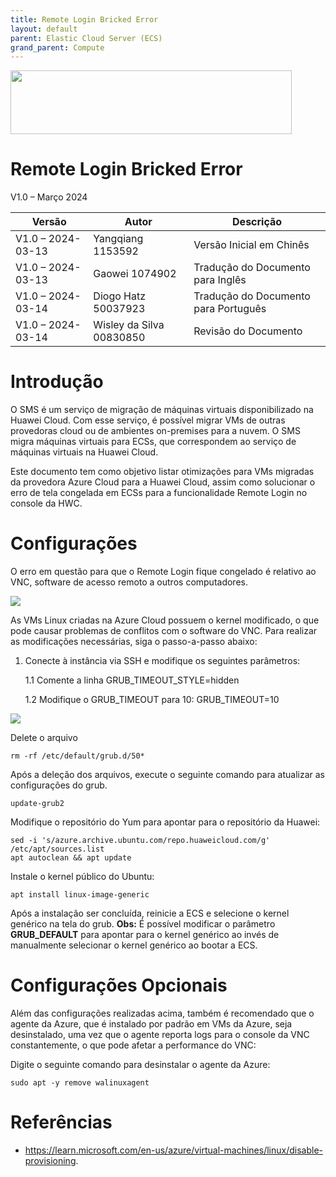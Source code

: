 ```yaml
---
title: Remote Login Bricked Error
layout: default
parent: Elastic Cloud Server (ECS)
grand_parent: Compute
---
```

<img width="450px" height="102px" src="https://console-static.huaweicloud.com/static/authui/20210202115135/public/custom/images/logo-en.svg">

# Remote Login Bricked Error

V1.0 – Março 2024

| **Versão**        | **Autor**                | **Descrição**                        |
| ----------------- | ------------------------ | ------------------------------------ |
| V1.0 – 2024-03-13 | Yangqiang 1153592        | Versão Inicial em Chinês             |
| V1.0 – 2024-03-13 | Gaowei 1074902           | Tradução do Documento para Inglês    |
| V1.0 – 2024-03-14 | Diogo Hatz 50037923      | Tradução do Documento para Português |
| V1.0 – 2024-03-14 | Wisley da Silva 00830850 | Revisão do Documento                 |

# Introdução

O SMS é um serviço de migração de máquinas virtuais disponibilizado na
Huawei Cloud. Com esse serviço, é possível migrar VMs de outras
provedoras cloud ou de ambientes on-premises para a nuvem. O SMS migra
máquinas virtuais para ECSs, que correspondem ao serviço de máquinas
virtuais na Huawei Cloud.

Este documento tem como objetivo listar otimizações para VMs migradas da
provedora Azure Cloud para a Huawei Cloud, assim como solucionar o erro
de tela congelada em ECSs para a funcionalidade Remote Login no console
da HWC.

# Configurações

O erro em questão para que o Remote Login fique congelado é relativo ao
VNC, software de acesso remoto a outros computadores.

![](/huaweicloud-knowledge-base/assets/images/ECS-Remote-Login-Error/media/image3.png)

As VMs Linux criadas na Azure Cloud possuem o kernel modificado, o que
pode causar problemas de conflitos com o software do VNC. Para realizar
as modificações necessárias, siga o passo-a-passo abaixo:

1.  Conecte à instância via SSH e modifique os seguintes parâmetros:
    
    1.1 Comente a linha GRUB\_TIMEOUT\_STYLE=hidden
    
    1.2 Modifique o GRUB\_TIMEOUT para 10: GRUB\_TIMEOUT=10

![](/huaweicloud-knowledge-base/assets/images/ECS-Remote-Login-Error/media/image4.png)

Delete o arquivo 

```shell
rm -rf /etc/default/grub.d/50*
```

Após a deleção dos arquivos, execute o seguinte comando para atualizar as configurações do grub.

```shell
update-grub2
```

Modifique o repositório do Yum para apontar para o repositório da Huawei:

```shell
sed -i 's/azure.archive.ubuntu.com/repo.huaweicloud.com/g' /etc/apt/sources.list
apt autoclean && apt update
```

Instale o kernel público do Ubuntu: 

```shell
apt install linux-image-generic
```

Após a instalação ser concluída, reinicie a ECS e selecione o kernel genérico na tela do grub. **Obs:** É possível modificar o parâmetro **GRUB_DEFAULT** para apontar para o kernel genérico ao invés de manualmente selecionar o kernel genérico ao bootar a ECS.

# Configurações Opcionais

Além das configurações realizadas acima, também é recomendado que o agente da Azure, que é instalado por padrão em VMs da Azure, seja desinstalado, uma vez que o agente reporta logs para o console da VNC constantemente, o que pode afetar a performance do VNC:

Digite o seguinte comando para desinstalar o agente da Azure: 

```shell
sudo apt -y remove walinuxagent
```

# Referências

  - <https://learn.microsoft.com/en-us/azure/virtual-machines/linux/disable-provisioning>.


